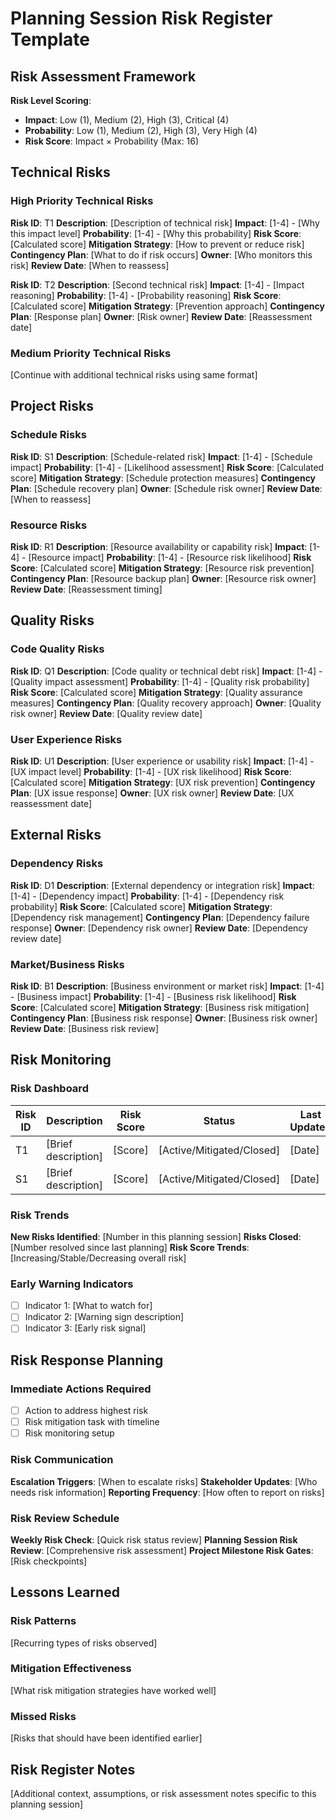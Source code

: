 # Planning Session Risk Register Template

## Risk Assessment Framework
**Risk Level Scoring**: 
- **Impact**: Low (1), Medium (2), High (3), Critical (4)
- **Probability**: Low (1), Medium (2), High (3), Very High (4)
- **Risk Score**: Impact × Probability (Max: 16)

## Technical Risks

### High Priority Technical Risks
**Risk ID**: T1
**Description**: [Description of technical risk]
**Impact**: [1-4] - [Why this impact level]
**Probability**: [1-4] - [Why this probability]
**Risk Score**: [Calculated score]
**Mitigation Strategy**: [How to prevent or reduce risk]
**Contingency Plan**: [What to do if risk occurs]
**Owner**: [Who monitors this risk]
**Review Date**: [When to reassess]

**Risk ID**: T2
**Description**: [Second technical risk]
**Impact**: [1-4] - [Impact reasoning]
**Probability**: [1-4] - [Probability reasoning]
**Risk Score**: [Calculated score]
**Mitigation Strategy**: [Prevention approach]
**Contingency Plan**: [Response plan]
**Owner**: [Risk owner]
**Review Date**: [Reassessment date]

### Medium Priority Technical Risks
[Continue with additional technical risks using same format]

## Project Risks

### Schedule Risks
**Risk ID**: S1
**Description**: [Schedule-related risk]
**Impact**: [1-4] - [Schedule impact]
**Probability**: [1-4] - [Likelihood assessment]
**Risk Score**: [Calculated score]
**Mitigation Strategy**: [Schedule protection measures]
**Contingency Plan**: [Schedule recovery plan]
**Owner**: [Schedule risk owner]
**Review Date**: [When to reassess]

### Resource Risks
**Risk ID**: R1
**Description**: [Resource availability or capability risk]
**Impact**: [1-4] - [Resource impact]
**Probability**: [1-4] - [Resource risk likelihood]
**Risk Score**: [Calculated score]
**Mitigation Strategy**: [Resource risk prevention]
**Contingency Plan**: [Resource backup plan]
**Owner**: [Resource risk owner]
**Review Date**: [Reassessment timing]

## Quality Risks

### Code Quality Risks
**Risk ID**: Q1
**Description**: [Code quality or technical debt risk]
**Impact**: [1-4] - [Quality impact assessment]
**Probability**: [1-4] - [Quality risk probability]
**Risk Score**: [Calculated score]
**Mitigation Strategy**: [Quality assurance measures]
**Contingency Plan**: [Quality recovery approach]
**Owner**: [Quality risk owner]
**Review Date**: [Quality review date]

### User Experience Risks
**Risk ID**: U1
**Description**: [User experience or usability risk]
**Impact**: [1-4] - [UX impact level]
**Probability**: [1-4] - [UX risk likelihood]
**Risk Score**: [Calculated score]
**Mitigation Strategy**: [UX risk prevention]
**Contingency Plan**: [UX issue response]
**Owner**: [UX risk owner]
**Review Date**: [UX reassessment date]

## External Risks

### Dependency Risks
**Risk ID**: D1
**Description**: [External dependency or integration risk]
**Impact**: [1-4] - [Dependency impact]
**Probability**: [1-4] - [Dependency risk probability]
**Risk Score**: [Calculated score]
**Mitigation Strategy**: [Dependency risk management]
**Contingency Plan**: [Dependency failure response]
**Owner**: [Dependency risk owner]
**Review Date**: [Dependency review date]

### Market/Business Risks
**Risk ID**: B1
**Description**: [Business environment or market risk]
**Impact**: [1-4] - [Business impact]
**Probability**: [1-4] - [Business risk likelihood]
**Risk Score**: [Calculated score]
**Mitigation Strategy**: [Business risk mitigation]
**Contingency Plan**: [Business risk response]
**Owner**: [Business risk owner]
**Review Date**: [Business risk review]

## Risk Monitoring

### Risk Dashboard
| Risk ID | Description | Risk Score | Status | Last Updated | Next Review |
|---------|-------------|------------|--------|--------------|-------------|
| T1 | [Brief description] | [Score] | [Active/Mitigated/Closed] | [Date] | [Date] |
| S1 | [Brief description] | [Score] | [Active/Mitigated/Closed] | [Date] | [Date] |

### Risk Trends
**New Risks Identified**: [Number in this planning session]
**Risks Closed**: [Number resolved since last planning]
**Risk Score Trends**: [Increasing/Stable/Decreasing overall risk]

### Early Warning Indicators
- [ ] Indicator 1: [What to watch for]
- [ ] Indicator 2: [Warning sign description]
- [ ] Indicator 3: [Early risk signal]

## Risk Response Planning

### Immediate Actions Required
- [ ] Action to address highest risk
- [ ] Risk mitigation task with timeline
- [ ] Risk monitoring setup

### Risk Communication
**Escalation Triggers**: [When to escalate risks]
**Stakeholder Updates**: [Who needs risk information]
**Reporting Frequency**: [How often to report on risks]

### Risk Review Schedule
**Weekly Risk Check**: [Quick risk status review]
**Planning Session Risk Review**: [Comprehensive risk assessment]
**Project Milestone Risk Gates**: [Risk checkpoints]

## Lessons Learned

### Risk Patterns
[Recurring types of risks observed]

### Mitigation Effectiveness
[What risk mitigation strategies have worked well]

### Missed Risks
[Risks that should have been identified earlier]

## Risk Register Notes
[Additional context, assumptions, or risk assessment notes specific to this planning session]